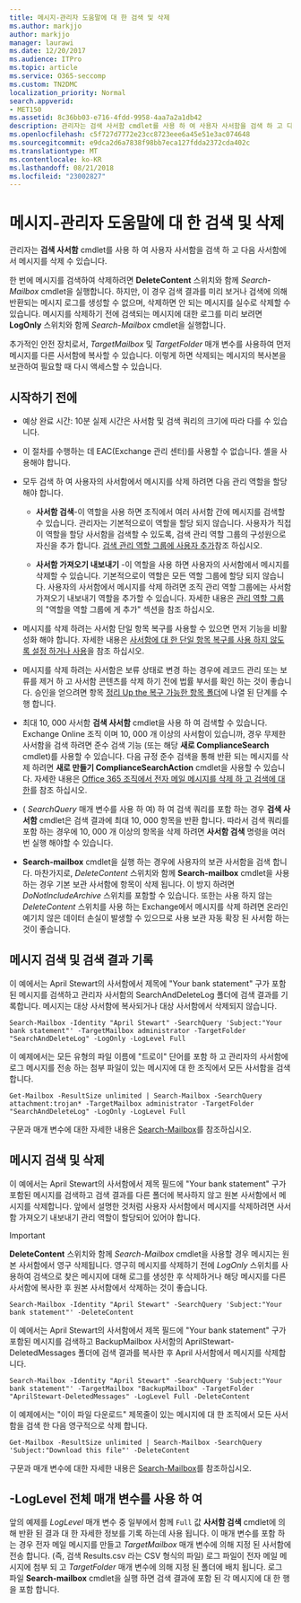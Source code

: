 ```yaml
---
title: 메시지-관리자 도움말에 대 한 검색 및 삭제
ms.author: markjjo
author: markjjo
manager: laurawi
ms.date: 12/20/2017
ms.audience: ITPro
ms.topic: article
ms.service: O365-seccomp
ms.custom: TN2DMC
localization_priority: Normal
search.appverid:
- MET150
ms.assetid: 8c36bb03-e716-4fdd-9958-4aa7a2a1db42
description: 관리자는 검색 사서함 cmdlet를 사용 하 여 사용자 사서함을 검색 하 고 다음 사서함에서 메시지를 삭제 수 있습니다.
ms.openlocfilehash: c5f727d7772e23cc8723eee6a45e51e3ac074648
ms.sourcegitcommit: e9dca2d6a7838f98bb7eca127fdda2372cda402c
ms.translationtype: MT
ms.contentlocale: ko-KR
ms.lasthandoff: 08/21/2018
ms.locfileid: "23002827"
---
```

# <a name="search-for-and-delete-messages---admin-help"></a>메시지-관리자 도움말에 대 한 검색 및 삭제
  
관리자는 **검색 사서함** cmdlet를 사용 하 여 사용자 사서함을 검색 하 고 다음 사서함에서 메시지를 삭제 수 있습니다. 
  
한 번에 메시지를 검색하여 삭제하려면  **DeleteContent** 스위치와 함께 _Search-Mailbox_ cmdlet을 실행합니다. 하지만, 이 경우 검색 결과를 미리 보거나 검색에 의해 반환되는 메시지 로그를 생성할 수 없으며, 삭제하면 안 되는 메시지를 실수로 삭제할 수 있습니다. 메시지를 삭제하기 전에 검색되는 메시지에 대한 로그를 미리 보려면  **LogOnly** 스위치와 함께 _Search-Mailbox_ cmdlet을 실행합니다. 
  
추가적인 안전 장치로서,  _TargetMailbox_ 및  _TargetFolder_ 매개 변수를 사용하여 먼저 메시지를 다른 사서함에 복사할 수 있습니다. 이렇게 하면 삭제되는 메시지의 복사본을 보관하여 필요할 때 다시 액세스할 수 있습니다. 
  
## <a name="before-you-begin"></a>시작하기 전에

- 예상 완료 시간: 10분 실제 시간은 사서함 및 검색 쿼리의 크기에 따라 다를 수 있습니다.
    
- 이 절차를 수행하는 데 EAC(Exchange 관리 센터)를 사용할 수 없습니다. 셸을 사용해야 합니다.
    
- 모두 검색 하 여 사용자의 사서함에서 메시지를 삭제 하려면 다음 관리 역할을 할당 해야 합니다.
    
  - **사서함 검색**-이 역할을 사용 하면 조직에서 여러 사서함 간에 메시지를 검색할 수 있습니다. 관리자는 기본적으로이 역할을 할당 되지 않습니다. 사용자가 직접이 역할을 할당 사서함을 검색할 수 있도록, 검색 관리 역할 그룹의 구성원으로 자신을 추가 합니다. [검색 관리 역할 그룹에 사용자 추가](http://technet.microsoft.com/library/729e09d8-614b-431f-ae04-ae41fb4c628e.aspx)참조 하십시오.
    
  - **사서함 가져오기 내보내기** -이 역할을 사용 하면 사용자의 사서함에서 메시지를 삭제할 수 있습니다. 기본적으로이 역할은 모든 역할 그룹에 할당 되지 않습니다. 사용자의 사서함에서 메시지를 삭제 하려면 조직 관리 역할 그룹에는 사서함 가져오기 내보내기 역할을 추가할 수 있습니다. 자세한 내용은 [관리 역할 그룹](http://technet.microsoft.com/library/ab9b7a3b-bf67-4ba1-bde5-8e6ac174b82c.aspx) 의 "역할을 역할 그룹에 게 추가" 섹션을 참조 하십시오. 
    
- 메시지를 삭제 하려는 사서함 단일 항목 복구를 사용할 수 있으면 먼저 기능을 비활성화 해야 합니다. 자세한 내용은 [사서함에 대 한 단일 항목 복구를 사용 하지 않도록 설정 하거나 사용](http://technet.microsoft.com/library/2e7f1bcd-8395-45ad-86ce-22868bd46af0.aspx)을 참조 하십시오.
    
- 메시지를 삭제 하려는 사서함은 보류 상태로 변경 하는 경우에 레코드 관리 또는 보류를 제거 하 고 사서함 콘텐츠를 삭제 하기 전에 법률 부서를 확인 하는 것이 좋습니다. 승인을 얻으려면 항목 [정리 Up the 복구 가능한 항목 폴더](http://technet.microsoft.com/library/82c310f8-de2f-46f2-8e1a-edb6055d6e69.aspx)에 나열 된 단계를 수행 합니다.
    
- 최대 10, 000 사서함 **검색 사서함** cmdlet을 사용 하 여 검색할 수 있습니다. Exchange Online 조직 이며 10, 000 개 이상의 사서함이 있습니까, 경우 무제한 사서함을 검색 하려면 준수 검색 기능 (또는 해당 **새로 ComplianceSearch** cmdlet)를 사용할 수 있습니다. 다음 규정 준수 검색을 통해 반환 되는 메시지를 삭제 하려면 **새로 만들기 ComplianceSearchAction** cmdlet을 사용할 수 있습니다. 자세한 내용은 [Office 365 조직에서 전자 메일 메시지를 삭제 하 고 검색에 대 한](https://go.microsoft.com/fwlink/p/?LinkId=786856)를 참조 하십시오.
    
- ( *SearchQuery* 매개 변수를 사용 하 여) 하 여 검색 쿼리를 포함 하는 경우 **검색 사서함** cmdlet은 검색 결과에 최대 10, 000 항목을 반환 합니다. 따라서 검색 쿼리를 포함 하는 경우에 10, 000 개 이상의 항목을 삭제 하려면 **사서함 검색** 명령을 여러 번 실행 해야할 수 있습니다. 
    
- **Search-mailbox** cmdlet을 실행 하는 경우에 사용자의 보관 사서함을 검색 합니다. 마찬가지로, _DeleteContent_ 스위치와 함께 **Search-mailbox** cmdlet을 사용 하는 경우 기본 보관 사서함에 항목이 삭제 됩니다. 이 방지 하려면 *DoNotIncludeArchive* 스위치를 포함할 수 있습니다. 또한는 사용 하지 않는 _DeleteContent_ 스위치를 사용 하는 Exchange에서 메시지를 삭제 하려면 온라인 예기치 않은 데이터 손실이 발생할 수 있으므로 사용 보관 자동 확장 된 사서함 하는 것이 좋습니다. 
    
## <a name="search-messages-and-log-the-search-results"></a>메시지 검색 및 검색 결과 기록

이 예에서는 April Stewart의 사서함에서 제목에 "Your bank statement" 구가 포함된 메시지를 검색하고 관리자 사서함의 SearchAndDeleteLog 폴더에 검색 결과를 기록합니다. 메시지는 대상 사서함에 복사되거나 대상 사서함에서 삭제되지 않습니다.
  
```
Search-Mailbox -Identity "April Stewart" -SearchQuery 'Subject:"Your bank statement"' -TargetMailbox administrator -TargetFolder "SearchAndDeleteLog" -LogOnly -LogLevel Full
```

이 예제에서는 모든 유형의 파일 이름에 "트로이" 단어를 포함 하 고 관리자의 사서함에 로그 메시지를 전송 하는 첨부 파일이 있는 메시지에 대 한 조직에서 모든 사서함을 검색 합니다.
  
```
Get-Mailbox -ResultSize unlimited | Search-Mailbox -SearchQuery attachment:trojan* -TargetMailbox administrator -TargetFolder "SearchAndDeleteLog" -LogOnly -LogLevel Full
```

구문과 매개 변수에 대한 자세한 내용은 [Search-Mailbox](http://technet.microsoft.com/library/9ee3b02c-d343-4816-a583-a90b1fad4b26.aspx)를 참조하십시오.
  
 
## <a name="search-and-delete-messages"></a>메시지 검색 및 삭제

이 예에서는 April Stewart의 사서함에서 제목 필드에 "Your bank statement" 구가 포함된 메시지를 검색하고 검색 결과를 다른 폴더에 복사하지 않고 원본 사서함에서 메시지를 삭제합니다. 앞에서 설명한 것처럼 사용자 사서함에서 메시지를 삭제하려면 사서함 가져오기 내보내기 관리 역할이 할당되어 있어야 합니다.
  
> [!IMPORTANT]
> **DeleteContent** 스위치와 함께 _Search-Mailbox_ cmdlet을 사용할 경우 메시지는 원본 사서함에서 영구 삭제됩니다. 영구히 메시지를 삭제하기 전에  _LogOnly_ 스위치를 사용하여 검색으로 찾은 메시지에 대해 로그를 생성한 후 삭제하거나 해당 메시지를 다른 사서함에 복사한 후 원본 사서함에서 삭제하는 것이 좋습니다. 
  
```
Search-Mailbox -Identity "April Stewart" -SearchQuery 'Subject:"Your bank statement"' -DeleteContent
```

이 예에서는 April Stewart의 사서함에서 제목 필드에 "Your bank statement" 구가 포함된 메시지를 검색하고 BackupMailbox 사서함의 AprilStewart-DeletedMessages 폴더에 검색 결과를 복사한 후 April 사서함에서 메시지를 삭제합니다.
  
```
Search-Mailbox -Identity "April Stewart" -SearchQuery 'Subject:"Your bank statement"' -TargetMailbox "BackupMailbox" -TargetFolder "AprilStewart-DeletedMessages" -LogLevel Full -DeleteContent
```

이 예제에서는 "이이 파일 다운로드" 제목줄이 있는 메시지에 대 한 조직에서 모든 사서함을 검색 한 다음 영구적으로 삭제 합니다. 
  
```
Get-Mailbox -ResultSize unlimited | Search-Mailbox -SearchQuery 'Subject:"Download this file"' -DeleteContent
```

구문과 매개 변수에 대한 자세한 내용은 [Search-Mailbox](http://technet.microsoft.com/library/9ee3b02c-d343-4816-a583-a90b1fad4b26.aspx)를 참조하십시오.

## <a name="using-the--loglevel-full-parameter"></a>-LogLevel 전체 매개 변수를 사용 하 여

앞의 예제를 _LogLevel_ 매개 변수 중 일부에서 함께 `Full` 값 **사서함 검색** cmdlet에 의해 반환 된 결과 대 한 자세한 정보를 기록 하는데 사용 됩니다. 이 매개 변수를 포함 하는 경우 전자 메일 메시지를 만들고 _TargetMailbox_ 매개 변수에 의해 지정 된 사서함에 전송 합니다. (즉, 검색 Results.csv 라는 CSV 형식의 파일) 로그 파일이 전자 메일 메시지에 첨부 되 고 _TargetFolder_ 매개 변수에 의해 지정 된 폴더에 배치 됩니다. 로그 파일 **Search-mailbox** cmdlet을 실행 하면 검색 결과에 포함 된 각 메시지에 대 한 행을 포함 합니다. 
